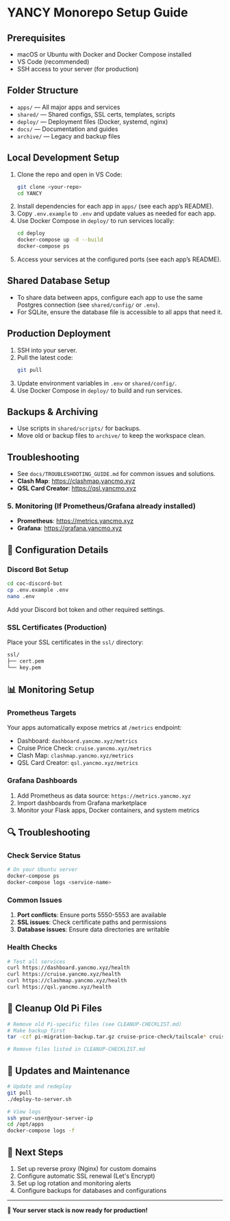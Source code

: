 
# YANCY Monorepo Setup Guide

## Prerequisites
- macOS or Ubuntu with Docker and Docker Compose installed
- VS Code (recommended)
- SSH access to your server (for production)

## Folder Structure
- `apps/` — All major apps and services
- `shared/` — Shared configs, SSL certs, templates, scripts
- `deploy/` — Deployment files (Docker, systemd, nginx)
- `docs/` — Documentation and guides
- `archive/` — Legacy and backup files

## Local Development Setup
1. Clone the repo and open in VS Code:
	```bash
	git clone <your-repo>
	cd YANCY
	```
2. Install dependencies for each app in `apps/` (see each app’s README).
3. Copy `.env.example` to `.env` and update values as needed for each app.
4. Use Docker Compose in `deploy/` to run services locally:
	```bash
	cd deploy
	docker-compose up -d --build
	docker-compose ps
	```
5. Access your services at the configured ports (see each app’s README).

## Shared Database Setup
- To share data between apps, configure each app to use the same Postgres connection (see `shared/config/` or `.env`).
- For SQLite, ensure the database file is accessible to all apps that need it.

## Production Deployment
1. SSH into your server.
2. Pull the latest code:
	```bash
	git pull
	```
3. Update environment variables in `.env` or `shared/config/`.
4. Use Docker Compose in `deploy/` to build and run services.

## Backups & Archiving
- Use scripts in `shared/scripts/` for backups.
- Move old or backup files to `archive/` to keep the workspace clean.

## Troubleshooting
- See `docs/TROUBLESHOOTING_GUIDE.md` for common issues and solutions.
- **Clash Map**: https://clashmap.yancmo.xyz
- **QSL Card Creator**: https://qsl.yancmo.xyz

### 5. **Monitoring (If Prometheus/Grafana already installed)**
- **Prometheus**: https://metrics.yancmo.xyz
- **Grafana**: https://grafana.yancmo.xyz

## 🔧 **Configuration Details**

### **Discord Bot Setup**
```bash
cd coc-discord-bot
cp .env.example .env
nano .env
```

Add your Discord bot token and other required settings.

### **SSL Certificates (Production)**
Place your SSL certificates in the `ssl/` directory:
```bash
ssl/
├── cert.pem
└── key.pem
```

## 📊 **Monitoring Setup**

### **Prometheus Targets**
Your apps automatically expose metrics at `/metrics` endpoint:
- Dashboard: `dashboard.yancmo.xyz/metrics`
- Cruise Price Check: `cruise.yancmo.xyz/metrics`
- Clash Map: `clashmap.yancmo.xyz/metrics`
- QSL Card Creator: `qsl.yancmo.xyz/metrics`

### **Grafana Dashboards**
1. Add Prometheus as data source: `https://metrics.yancmo.xyz`
2. Import dashboards from Grafana marketplace
3. Monitor your Flask apps, Docker containers, and system metrics

## 🔍 **Troubleshooting**

### **Check Service Status**
```bash
# On your Ubuntu server
docker-compose ps
docker-compose logs <service-name>
```

### **Common Issues**
1. **Port conflicts**: Ensure ports 5550-5553 are available
2. **SSL issues**: Check certificate paths and permissions
3. **Database issues**: Ensure data directories are writable

### **Health Checks**
```bash
# Test all services
curl https://dashboard.yancmo.xyz/health
curl https://cruise.yancmo.xyz/health
curl https://clashmap.yancmo.xyz/health
curl https://qsl.yancmo.xyz/health
```

## 🧹 **Cleanup Old Pi Files**
```bash
# Remove old Pi-specific files (see CLEANUP-CHECKLIST.md)
# Make backup first
tar -czf pi-migration-backup.tar.gz cruise-price-check/tailscale* cruise-price-check/deploy_to_pi*

# Remove files listed in CLEANUP-CHECKLIST.md
```

## 🔄 **Updates and Maintenance**
```bash
# Update and redeploy
git pull
./deploy-to-server.sh

# View logs
ssh your-user@your-server-ip
cd /opt/apps
docker-compose logs -f
```

## 🎯 **Next Steps**
1. Set up reverse proxy (Nginx) for custom domains
2. Configure automatic SSL renewal (Let's Encrypt)
3. Set up log rotation and monitoring alerts
4. Configure backups for databases and configurations

---

**🎉 Your server stack is now ready for production!**
